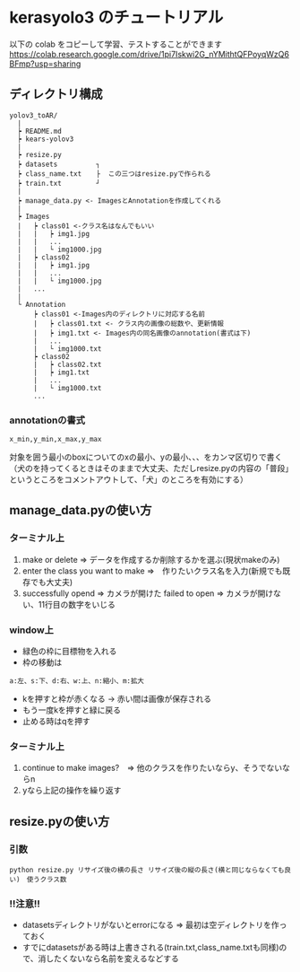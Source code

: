# kerasyolo3 のチュートリアル

以下の colab をコピーして学習、テストすることができます
https://colab.research.google.com/drive/1pi7Iskwi2G_nYMithtQFPoyqWzQ6BFmp?usp=sharing


## ディレクトリ構成
```
yolov3_toAR/
  |
  ┝ README.md
  ┝ kears-yolov3
  |
  ┝ resize.py
  ┝ datasets      　  ┐
  ┝ class_name.txt 　 ├  この三つはresize.pyで作られる
  ┝ train.txt       　┘
  |
  ┝ manage_data.py <- ImagesとAnnotationを作成してくれる
  |
  ┝ Images
  |   ┝ class01 <-クラス名はなんでもいい
  |   |   ┝ img1.jpg
  |   |   ...
  |   |   └ img1000.jpg
  |   ┝ class02
  |   |   ┝ img1.jpg
  |   |   ...
  |   |   └ img1000.jpg
  |   ...
  |
  └ Annotation
      ┝ class01 <-Images内のディレクトリに対応する名前
      |   ┝ class01.txt <- クラス内の画像の総数や、更新情報
      |   ┝ img1.txt <- Images内の同名画像のannotation(書式は下)
      |   ...
      |   └ img1000.txt
      ┝ class02
      |   ┝ class02.txt
      |   ┝ img1.txt
      |   ...
      |   └ img1000.txt
      ...
```
### annotationの書式
```
x_min,y_min,x_max,y_max
```
対象を囲う最小のboxについてのxの最小、yの最小、、、をカンマ区切りで書く  
（犬のを持ってくるときはそのままで大丈夫、ただしresize.pyの内容の「普段」というところをコメントアウトして、「犬」のところを有効にする）

## manage_data.pyの使い方

### ターミナル上
1. make or delete => データを作成するか削除するかを選ぶ(現状makeのみ)
2. enter the class you want to make =>　作りたいクラス名を入力(新規でも既存でも大丈夫)
3. successfully opend => カメラが開けた failed to open => カメラが開けない、11行目の数字をいじる

### window上
* 緑色の枠に目標物を入れる
* 枠の移動は
```
a:左、s:下、d:右、w:上、n:縮小、m:拡大 
```
* kを押すと枠が赤くなる -> 赤い間は画像が保存される
* もう一度kを押すと緑に戻る
* 止める時はqを押す

### ターミナル上
1. continue to make images?　=> 他のクラスを作りたいならy、そうでないならn
2. yなら上記の操作を繰り返す

## resize.pyの使い方

### 引数
```
python resize.py リサイズ後の横の長さ リサイズ後の縦の長さ(横と同じならなくても良い)　使うクラス数
```
### !!注意!!
* datasetsディレクトリがないとerrorになる => 最初は空ディレクトリを作っておく
* すでにdatasetsがある時は上書きされる(train.txt,class_name.txtも同様)ので、消したくないなら名前を変えるなどする
